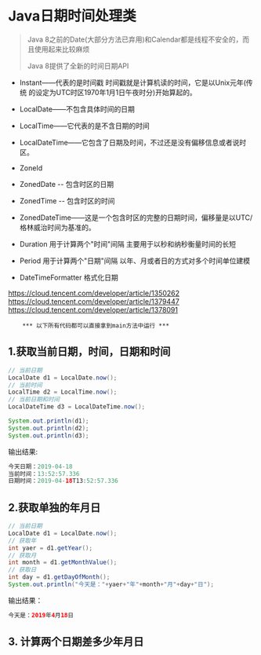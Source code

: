 # Java日期时间处理类

> Java 8之前的Date(大部分方法已弃用)和Calendar都是线程不安全的，而且使用起来比较麻烦
> 
> Java 8提供了全新的时间日期API

* Instant——代表的是时间戳 时间戳就是计算机读的时间，它是以Unix元年(传统 的设定为UTC时区1970年1月1日午夜时分)开始算起的。

* LocalDate——不包含具体时间的日期
* LocalTime——它代表的是不含日期的时间
* LocalDateTime——它包含了日期及时间，不过还是没有偏移信息或者说时区。

* ZoneId
* ZonedDate -- 包含时区的日期
* ZonedTime -- 包含时区的时间
* ZonedDateTime——这是一个包含时区的完整的日期时间，偏移量是以UTC/格林威治时间为基准的。    
* Duration 用于计算两个"时间"间隔 主要用于以秒和纳秒衡量时间的长短
* Period   用于计算两个"日期"间隔 以年、月或者日的方式对多个时间单位建模   
* DateTimeFormatter  格式化日期

https://cloud.tencent.com/developer/article/1350262
https://cloud.tencent.com/developer/article/1379447
https://cloud.tencent.com/developer/article/1378091



        *** 以下所有代码都可以直接拿到main方法中运行 ***

    
## 1.获取当前日期，时间，日期和时间
```java
// 当前日期
LocalDate d1 = LocalDate.now();
// 当前时间
LocalTime d2 = LocalTime.now();
// 当前日期和时间
LocalDateTime d3 = LocalDateTime.now();

System.out.println(d1);
System.out.println(d2);
System.out.println(d3);

```

输出结果:

```java
今天日期：2019-04-18
当前时间：13:52:57.336
日期时间：2019-04-18T13:52:57.336
```

## 2.获取单独的年月日
```java
// 当前日期
LocalDate d1 = LocalDate.now();
// 获取年
int yaer = d1.getYear();
// 获取月
int month = d1.getMonthValue();
// 获取日
int day = d1.getDayOfMonth();
System.out.println("今天是："+yaer+"年"+month+"月"+day+"日");
```
输出结果：
```java
今天是：2019年4月18日
```

## 3. 计算两个日期差多少年月日




